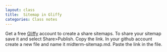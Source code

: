 ```yaml
---
layout: class
title:  Sitemap in Gliffy
categories: Class notes
---
```


Get a free [Gliffy](https://www.gliffy.com/) account to create a share sitemaps. To share your sitemap save it and select Share>Publish. Copy the link. In your github account create a new file and name it midterm-sitemap.md. Paste the link in the file. 
